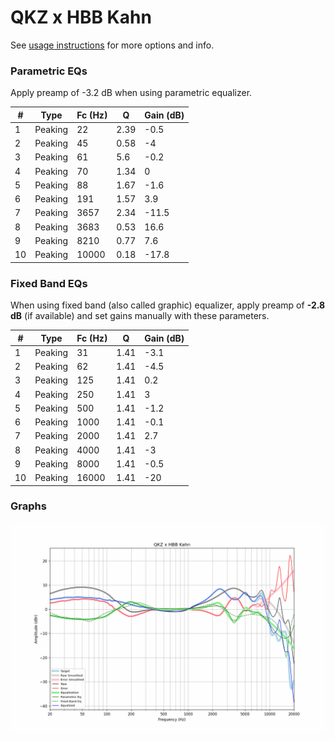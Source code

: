 # QKZ x HBB Kahn
See [usage instructions](https://github.com/jaakkopasanen/AutoEq#usage) for more options and info.

### Parametric EQs
Apply preamp of -3.2 dB when using parametric equalizer.

|   # | Type    |   Fc (Hz) |    Q |   Gain (dB) |
|-----|---------|-----------|------|-------------|
|   1 | Peaking |        22 | 2.39 |        -0.5 |
|   2 | Peaking |        45 | 0.58 |        -4   |
|   3 | Peaking |        61 | 5.6  |        -0.2 |
|   4 | Peaking |        70 | 1.34 |         0   |
|   5 | Peaking |        88 | 1.67 |        -1.6 |
|   6 | Peaking |       191 | 1.57 |         3.9 |
|   7 | Peaking |      3657 | 2.34 |       -11.5 |
|   8 | Peaking |      3683 | 0.53 |        16.6 |
|   9 | Peaking |      8210 | 0.77 |         7.6 |
|  10 | Peaking |     10000 | 0.18 |       -17.8 |

### Fixed Band EQs
When using fixed band (also called graphic) equalizer, apply preamp of **-2.8 dB** (if available) and set gains manually with these parameters.

|   # | Type    |   Fc (Hz) |    Q |   Gain (dB) |
|-----|---------|-----------|------|-------------|
|   1 | Peaking |        31 | 1.41 |        -3.1 |
|   2 | Peaking |        62 | 1.41 |        -4.5 |
|   3 | Peaking |       125 | 1.41 |         0.2 |
|   4 | Peaking |       250 | 1.41 |         3   |
|   5 | Peaking |       500 | 1.41 |        -1.2 |
|   6 | Peaking |      1000 | 1.41 |        -0.1 |
|   7 | Peaking |      2000 | 1.41 |         2.7 |
|   8 | Peaking |      4000 | 1.41 |        -3   |
|   9 | Peaking |      8000 | 1.41 |        -0.5 |
|  10 | Peaking |     16000 | 1.41 |       -20   |

### Graphs
![](./QKZ%20x%20HBB%20Kahn.png)
